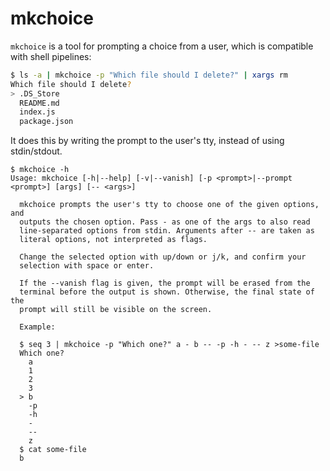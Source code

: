 # mkchoice

`mkchoice` is a tool for prompting a choice from a user, which is
compatible with shell pipelines:

```sh
$ ls -a | mkchoice -p "Which file should I delete?" | xargs rm
Which file should I delete?
> .DS_Store
  README.md
  index.js
  package.json
```

It does this by writing the prompt to the user's tty, instead of using
stdin/stdout.

```
$ mkchoice -h
Usage: mkchoice [-h|--help] [-v|--vanish] [-p <prompt>|--prompt <prompt>] [args] [-- <args>]

  mkchoice prompts the user's tty to choose one of the given options, and
  outputs the chosen option. Pass - as one of the args to also read
  line-separated options from stdin. Arguments after -- are taken as
  literal options, not interpreted as flags.

  Change the selected option with up/down or j/k, and confirm your
  selection with space or enter.

  If the --vanish flag is given, the prompt will be erased from the
  terminal before the output is shown. Otherwise, the final state of the
  prompt will still be visible on the screen.

  Example:

  $ seq 3 | mkchoice -p "Which one?" a - b -- -p -h - -- z >some-file
  Which one?
    a
    1
    2
    3
  > b
    -p
    -h
    -
    --
    z
  $ cat some-file
  b

```
